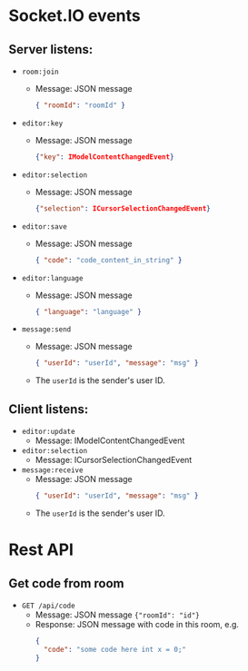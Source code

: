 # Socket.IO events

## Server listens:

- `room:join`
  - Message: JSON message
    ```json
    { "roomId": "roomId" }
    ```
- `editor:key`
  - Message: JSON message
    ```json
    {"key": IModelContentChangedEvent}
    ```
- `editor:selection`
  - Message: JSON message
    ```json
    {"selection": ICursorSelectionChangedEvent}
    ```
- `editor:save`

  - Message: JSON message
    ```json
    { "code": "code_content_in_string" }
    ```

- `editor:language`
  - Message: JSON message
    ```json
    { "language": "language" }
    ```
- `message:send`
  - Message: JSON message
    ```json
    { "userId": "userId", "message": "msg" }
    ```
  - The `userId` is the sender's user ID.

## Client listens:

- `editor:update`
  - Message: IModelContentChangedEvent
- `editor:selection`
  - Message: ICursorSelectionChangedEvent
- `message:receive`
  - Message: JSON message
    ```json
    { "userId": "userId", "message": "msg" }
    ```
  - The `userId` is the sender's user ID.

# Rest API

## Get code from room

- `GET /api/code`
  - Message: JSON message `{"roomId": "id"}`
  - Response: JSON message with code in this room, e.g.
    ```json
    {
      "code": "some code here int x = 0;"
    }
    ```
